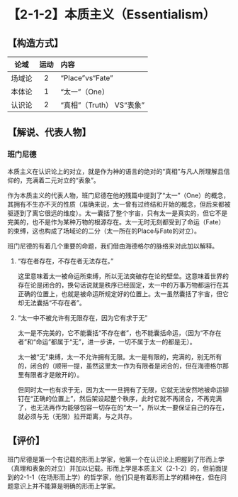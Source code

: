# 【2-1-2】本质主义（Essentialism）
## 【构造方式】
|  论域  | 运动 | 内容                     |
| :----: | :--: | :----------------------- |
| 场域论 |  2   | “Place”vs“Fate”          |
| 本体论 |  1   | “太一”（One）            |
| 认识论 |  2   | “真相”（Truth） VS“表象” |

## 【解说、代表人物】

### 班门尼德

本质主义在认识论上的对立，就是作为神的语言的绝对的“真相”与凡人所理解且信仰的，充满着二元对立的“表象”。

作为本质主义的代表人物，班门尼德在他的残篇中提到了“太一”（One）的概念，其拥有不生亦不灭的性质（准确来说，太一曾有过终结和开始的概念，但后来都被驱逐到了离它很远的维度）。太一囊括了整个宇宙，只有太一是真实的，但它不是完美的，也不是作为某种万物的根源存在。太一无时无刻都受到了命运（Fate）的束缚，这也构成了场域论的二分（太一所在的Place与Fate的对立）。

班门尼德的有着几个重要的命题，我们借由海德格尔的脉络来对此加以解释。

1. “存在者存在，不存在者无法存在。”

   这里意味着太一被命运所束缚，所以无法突破存在论的壁垒。这意味着世界的存在论是闭合的，换句话说就是秩序已经固定，太一中的万事万物都运行在其正确的位置上，也就是被命运所规定好的位置上。太一虽然囊括了宇宙，但它却无法囊括“不存在者”。

2. “太一中不被允许有无限存在，因为它有求于无”

   太一是不完美的，它不能囊括“不存在者”，也不能囊括命运，（因为“不存在者”和“命运”都属于“无”，进一步讲，一切不属于太一的都是无）。

   太一被“无”束缚，太一不允许拥有无限。太一是有限的，完满的，别无所有的，闭合的（顺带一提，虽然这里太一作为有限者是闭合的，但在海德格尔那里有限者才是敞开的）。

   但同时太一也有求于无，因为太一一旦拥有了无限，它就无法安然地被命运铆钉在“正确的位置上”，然后架设起整个秩序，此时它就不再闭合，不再完满了，也无法再作为能够包容一切存在的“太一”，所以太一要保证自己的存在，就必须与无（无限）拉开距离，与之共存。

## 【评价】

班门尼德是第一个有记载的形而上学家，他第一个在认识论上把握到了形而上学（真理和表象的对立）并加以记载。形而上学是本质主义（2-1-2）的，但前面提到的2-1-1（在场形而上学）的哲学家，他们只是有着形而上学的精神在，但在问题意识上并不能算是明确的形而上学家。

